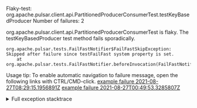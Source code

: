         
Flaky-test: org.apache.pulsar.client.api.PartitionedProducerConsumerTest.testKeyBasedProducer
Number of failures: 2

org.apache.pulsar.client.api.PartitionedProducerConsumerTest is flaky. The testKeyBasedProducer test method fails sporadically.

```
org.apache.pulsar.tests.FailFastNotifier$FailFastSkipException: Skipped after failure since testFailFast system property is set.
	at org.apache.pulsar.tests.FailFastNotifier.beforeInvocation(FailFastNotifier.java:88)

```

Usage tip: To enable automatic navigation to failure message, open the following links with CTRL/CMD-click.
[example failure 2021-08-27T08:29:15.1956891Z](https://github.com/apache/pulsar/runs/3441181143?check_suite_focus=true#step:9:910)
[example failure 2021-08-27T00:49:53.3285807Z](https://github.com/apache/pulsar/runs/3438608157?check_suite_focus=true#step:9:906)


<details>
<summary>Full exception stacktrace</summary>
<code><pre>
org.apache.pulsar.tests.FailFastNotifier$FailFastSkipException: Skipped after failure since testFailFast system property is set.
	at org.apache.pulsar.tests.FailFastNotifier.beforeInvocation(FailFastNotifier.java:88)

</pre></code>
</details>

